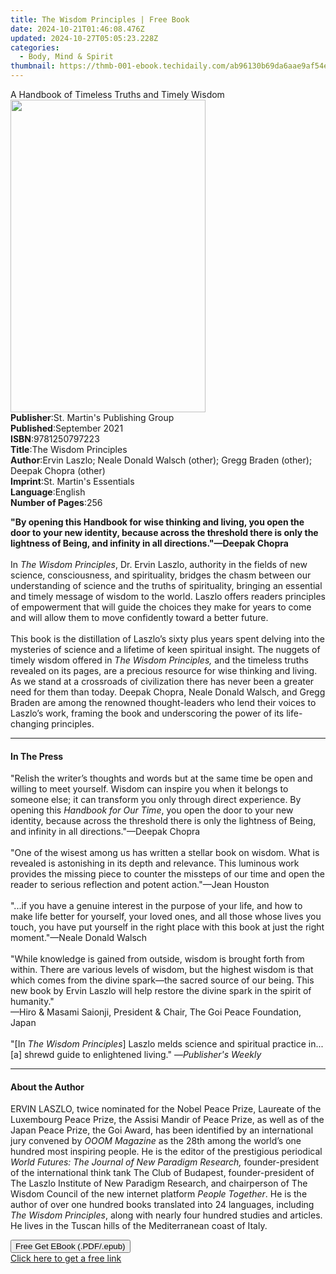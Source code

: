 ```yaml
---
title: The Wisdom Principles | Free Book
date: 2024-10-21T01:46:08.476Z
updated: 2024-10-27T05:05:23.228Z
categories:
  - Body, Mind & Spirit
thumbnail: https://thmb-001-ebook.techidaily.com/ab96130b69da6aae9af54e7f122f340007a58b449677d817a9c7c02bee65c02c.jpg
---
```

<main id="book-container">
  <div class="flex flex-col">
    <div class="book-brief flex-1 py-6 px-4 sm:p-6 md:py-10 md:px-8">
      <!-- brief-->
      <div class="book-brief-main">
        A Handbook of Timeless Truths and Timely Wisdom
      </div>
    </div>
    <div
      class="book-meta-info flex-1 grid gap-4 col-start-1 col-end-3 row-start-1 sm:mb-6 sm:grid-cols-4 lg:gap-6 lg:col-start-2 lg:row-end-6 lg:row-span-6 lg:mb-0"
    >
      <div
        class="book-meta-info-left place-content-center mt-4 p-4 text-sm leading-6 col-start-2 col-span-2 dark:text-slate-400"
      >
        <img
          class="w-full h-500 object-cover rounded-lg sm:h-255 sm:col-span-2 lg:col-span-full"
          src="https://img-001-ebook.techidaily.com/05974297cb22ea842fed529edbbcdcc504db2cee50482a3cf98905a0ce432f76.jpg"
          alt=""
          width="312"
          height="500"
        />
      </div>
      <div
        class="book-meta-info-right mt-2 col-start-1 row-start-2 col-span-3 self-center"
      >
        <!-- meta data  -->
        <div class="flex flex-col px-4 md:px-8">
          <div class="flex-1">
            <strong>Publisher</strong>:<span class="px-2"
              >St. Martin&#39;s Publishing Group</span
            >
          </div>
          <div class="flex-1">
            <strong>Published</strong>:<span class="px-2">September 2021</span>
          </div>
          <div class="flex-1">
            <strong>ISBN</strong>:<span class="px-2">9781250797223</span>
          </div>
          <div class="flex-1">
            <strong>Title</strong>:<span class="px-2"
              >The Wisdom Principles</span
            >
          </div>
          <div class="flex-1">
            <strong>Author</strong>:<span class="px-2"
              >Ervin Laszlo; Neale Donald Walsch (other); Gregg Braden (other);
              Deepak Chopra (other)</span
            >
          </div>
          <div class="flex-1">
            <strong>Imprint</strong>:<span class="px-2"
              >St. Martin&#39;s Essentials</span
            >
          </div>
          <div class="flex-1">
            <strong>Language</strong>:<span class="px-2">English</span>
          </div>
          <div class="flex-1">
            <strong>Number of Pages</strong>:<span class="px-2">256</span>
          </div>
        </div>
      </div>
    </div>
    <div class="book-description flex-1 py-6 px-4 sm:p-6 md:py-10 md:px-8">
      <div class="book-description-main">
        <div accordion-content="" id="description">
          <p>
            <b
              >"By opening this Handbook for wise thinking and living, you open
              the door to your new identity, because across the threshold there
              is only the lightness of Being, and infinity in all
              directions."—Deepak Chopra</b
            ><br /><br />In <i>The Wisdom Principles</i>, Dr. Ervin Laszlo,
            authority in the fields of new science, consciousness, and
            spirituality, bridges the chasm between our understanding of science
            and the truths of spirituality, bringing an essential and timely
            message of wisdom to the world. Laszlo offers readers principles of
            empowerment that will guide the choices they make for years to come
            and will allow them to move confidently toward a better future.<br /><br />This
            book is the distillation of Laszlo’s sixty plus years spent delving
            into the mysteries of science and a lifetime of keen spiritual
            insight. The nuggets of timely wisdom offered in
            <i>The Wisdom Principles, </i>and the timeless truths revealed on
            its pages, are a precious resource for wise thinking and living. As
            we stand at a crossroads of civilization there has never been a
            greater need for them than today. Deepak Chopra, Neale Donald
            Walsch, and Gregg Braden are among the renowned thought-leaders who
            lend their voices to Laszlo’s work, framing the book and
            underscoring the power of its life-changing principles.
          </p>
        </div>
        <div class="accordion-fader"></div>
      </div>
    </div>
    <div class="book-excerpts flex-1 py-6 px-4 sm:p-6 md:py-10 md:px-8">
      <!-- excerpts-->
      <div class="book-excerpts-main">
        <hr />
        <h4 class="placeholder placeholder-heading">
          <span>In The Press</span>
        </h4>
        <p></p>
        <p>
          "Relish the writer’s thoughts and words but at the same time be open
          and willing to meet yourself. Wisdom can inspire you when it belongs
          to someone else; it can transform you only through direct experience.
          By opening this <i>Handbook for Our Time</i>, you open the door to
          your new identity, because across the threshold there is only the
          lightness of Being, and infinity in all directions."—Deepak Chopra<br /><br />"One
          of the wisest among us has written a stellar book on wisdom. What is
          revealed is astonishing in its depth and relevance. This luminous work
          provides the missing piece to counter the missteps of our time and
          open the reader to serious reflection and potent action."—Jean
          Houston<br /><br />"...if you have a genuine interest in the purpose
          of your life, and how to make life better for yourself, your loved
          ones, and all those whose lives you touch, you have put yourself in
          the right place with this book at just the right moment."—Neale Donald
          Walsch<br /><br />"While knowledge is gained from outside, wisdom is
          brought forth from within. There are various levels of wisdom, but the
          highest wisdom is that which comes from the divine spark—the sacred
          source of our being. This new book by Ervin Laszlo will help restore
          the divine spark in the spirit of humanity."<br />—Hiro &amp; Masami
          Saionji, President &amp; Chair, The Goi Peace Foundation, Japan<br /><br />"[In
          <i>The</i> <i>Wisdom Principles</i>] Laszlo melds science and
          spiritual practice in... [a] shrewd guide to enlightened living." —<i
            >Publisher's Weekly</i
          >
        </p>
        <p></p>
      </div>
    </div>
    <div class="book-about-author flex-1 py-6 px-4 sm:p-6 md:py-10 md:px-8">
      <!-- about author-->
      <div class="book-main-author-main">
        <hr />
        <h4 class="placeholder placeholder-heading">
          <span>About the Author</span>
        </h4>
        <p>
          ERVIN LASZLO, twice nominated for the Nobel Peace Prize, Laureate of
          the Luxembourg Peace Prize, the Assisi Mandir of Peace Prize, as well
          as of the Japan Peace Prize, the Goi Award, has been identified by an
          international jury convened by <i>OOOM Magazine </i>as<i> </i>the 28th
          among the world’s one hundred most inspiring people. He is the editor
          of the prestigious periodical
          <i>World Futures: The Journal of New Paradigm Research, </i
          >founder-president of the international think tank The Club of
          Budapest, founder-president of The Laszlo Institute of New Paradigm
          Research, and chairperson of The Wisdom Council of the new internet
          platform <i>People Together</i>. He is the author of over one hundred
          books translated into 24 languages, including
          <i>The Wisdom Principles</i>, along with nearly four hundred studies
          and articles. He lives in the Tuscan hills of the Mediterranean coast
          of Italy.
        </p>
      </div>
    </div>
    <div class="book-free-get flex-1 py-6 px-4 sm:p-6 md:py-10 md:px-8">
      <button
        id="btn-free-get"
        class="bg-blue-500 hover:bg-blue-700 text-white font-bold py-2 px-4 rounded"
      >
        Free Get EBook (.PDF/.epub)
      </button>
      <div id="countdown-display" class="px-2 text-lg mt-2"></div>
      <a
        id="free-link"
        class="hidden bg-blue-500 hover:bg-blue-700 text-white font-bold py-2 px-4 rounded"
        href="https://www.ebooks.com/en-us/book/210187829/the-wisdom-principles/ervin-laszlo/"
        target="_blank"
        >Click here to get a free link</a
      >
    </div>
    <script>
      let countdownTime = 0;
      let countdownInterval = null;
      document
        .getElementById('btn-free-get')
        .addEventListener('click', startCountdown);
      function startCountdown() {
        countdownTime = new Date().getTime() + 60000 * 3;
        countdownInterval = setInterval(updateCountdown, 1000);
        document.getElementById('btn-free-get').disabled = true;
        document
          .getElementById('btn-free-get')
          .classList.add('bg-gray-500', 'cursor-not-allowed');
      }
      function updateCountdown() {
        let currentTime = new Date().getTime();
        let timeLeft = countdownTime - currentTime;
        let secondsLeft = Math.floor(timeLeft / 1000);
        document.getElementById('countdown-display').innerHTML =
          `Remaining time: ${secondsLeft} seconds.`;
        if (secondsLeft <= 0) {
          clearInterval(countdownInterval);
          document.getElementById('btn-free-get').classList.add('hidden');
          document.getElementById('free-link').classList.remove('hidden');
          document.getElementById('countdown-display').innerHTML = '';
        }
      }
    </script>
  </div>
</main>

<ins class="adsbygoogle"
      style="display:block"
      data-ad-client="ca-pub-7571918770474297"
      data-ad-slot="8358498916"
      data-ad-format="auto"
      data-full-width-responsive="true"></ins>
    